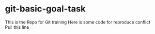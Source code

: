 # git-basic-goal-task
This is the Repo for Git training 
Here is some code for reproduce conflict
Pull this line
